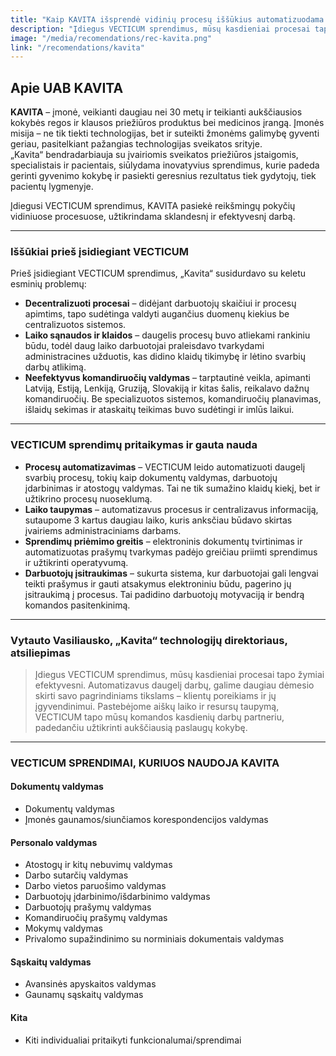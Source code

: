 ```yaml
---
title: "Kaip KAVITA išsprendė vidinių procesų iššūkius automatizuodama darbą"
description: "Įdiegus VECTICUM sprendimus, mūsų kasdieniai procesai tapo žymiai efektyvesni. Automatizavus daugelį darbų, galime daugiau dėmesio skirti savo pagrindiniams tikslams."
image: "/media/recomendations/rec-kavita.png"
link: "/recomendations/kavita"
---
```



## Apie UAB KAVITA

**KAVITA** – įmonė, veikianti daugiau nei 30 metų ir teikianti aukščiausios kokybės regos ir klausos priežiūros produktus bei medicinos įrangą. Įmonės misija – ne tik tiekti technologijas, bet ir suteikti žmonėms galimybę gyventi geriau, pasitelkiant pažangias technologijas sveikatos srityje.  
„Kavita“ bendradarbiauja su įvairiomis sveikatos priežiūros įstaigomis, specialistais ir pacientais, siūlydama inovatyvius sprendimus, kurie padeda gerinti gyvenimo kokybę ir pasiekti geresnius rezultatus tiek gydytojų, tiek pacientų lygmenyje.

Įdiegusi VECTICUM sprendimus, KAVITA pasiekė reikšmingų pokyčių vidiniuose procesuose, užtikrindama sklandesnį ir efektyvesnį darbą.

---

### Iššūkiai prieš įsidiegiant VECTICUM

Prieš įsidiegiant VECTICUM sprendimus, „Kavita“ susidurdavo su keletu esminių problemų:

- **Decentralizuoti procesai** – didėjant darbuotojų skaičiui ir procesų apimtims, tapo sudėtinga valdyti augančius duomenų kiekius be centralizuotos sistemos.  
- **Laiko sąnaudos ir klaidos** – daugelis procesų buvo atliekami rankiniu būdu, todėl daug laiko darbuotojai praleisdavo tvarkydami administracines užduotis, kas didino klaidų tikimybę ir lėtino svarbių darbų atlikimą.  
- **Neefektyvus komandiruočių valdymas** – tarptautinė veikla, apimanti Latviją, Estiją, Lenkiją, Gruziją, Slovakiją ir kitas šalis, reikalavo dažnų komandiruočių. Be specializuotos sistemos, komandiruočių planavimas, išlaidų sekimas ir ataskaitų teikimas buvo sudėtingi ir imlūs laikui.

---

### VECTICUM sprendimų pritaikymas ir gauta nauda

- **Procesų automatizavimas** – VECTICUM leido automatizuoti daugelį svarbių procesų, tokių kaip dokumentų valdymas, darbuotojų įdarbinimas ir atostogų valdymas. Tai ne tik sumažino klaidų kiekį, bet ir užtikrino procesų nuoseklumą.  
- **Laiko taupymas** – automatizavus procesus ir centralizavus informaciją, sutaupome 3 kartus daugiau laiko, kuris anksčiau būdavo skirtas įvairiems administraciniams darbams.  
- **Sprendimų priėmimo greitis** – elektroninis dokumentų tvirtinimas ir automatizuotas prašymų tvarkymas padėjo greičiau priimti sprendimus ir užtikrinti operatyvumą.  
- **Darbuotojų įsitraukimas** – sukurta sistema, kur darbuotojai gali lengvai teikti prašymus ir gauti atsakymus elektroniniu būdu, pagerino jų įsitraukimą į procesus. Tai padidino darbuotojų motyvaciją ir bendrą komandos pasitenkinimą.

---

### Vytauto Vasiliausko, „Kavita“ technologijų direktoriaus, atsiliepimas

> Įdiegus VECTICUM sprendimus, mūsų kasdieniai procesai tapo žymiai efektyvesni. Automatizavus daugelį darbų, galime daugiau dėmesio skirti savo pagrindiniams tikslams – klientų poreikiams ir jų įgyvendinimui. Pastebėjome aiškų laiko ir resursų taupymą, VECTICUM tapo mūsų komandos kasdienių darbų partneriu, padedančiu užtikrinti aukščiausią paslaugų kokybę.

---

### VECTICUM SPRENDIMAI, KURIUOS NAUDOJA KAVITA

#### Dokumentų valdymas
- Dokumentų valdymas  
- Įmonės gaunamos/siunčiamos korespondencijos valdymas

#### Personalo valdymas
- Atostogų ir kitų nebuvimų valdymas  
- Darbo sutarčių valdymas  
- Darbo vietos paruošimo valdymas  
- Darbuotojų įdarbinimo/išdarbinimo valdymas  
- Darbuotojų prašymų valdymas  
- Komandiruočių prašymų valdymas  
- Mokymų valdymas  
- Privalomo supažindinimo su norminiais dokumentais valdymas

#### Sąskaitų valdymas
- Avansinės apyskaitos valdymas  
- Gaunamų sąskaitų valdymas

#### Kita
- Kiti individualiai pritaikyti funkcionalumai/sprendimai


